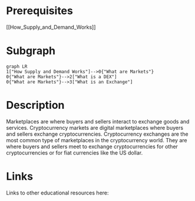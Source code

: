 # Prerequisites
[[How_Supply_and_Demand_Works]]



# Subgraph

```mermaid
graph LR
1["How Supply and Demand Works"]-->0{"What are Markets"}
0{"What are Markets"}-->2["What is a DEX"]
0{"What are Markets"}-->3["What is an Exchange"]
```



# Description
  
Marketplaces are where buyers and sellers interact to exchange goods and services. Cryptocurrency markets are digital marketplaces where buyers and sellers exchange cryptocurrencies. Cryptocurrency exchanges are the most common type of marketplaces in the cryptocurrency world. They are where buyers and sellers meet to exchange cryptocurrencies for other cryptocurrencies or for fiat currencies like the US dollar.

# Links
Links to other educational resources here:
